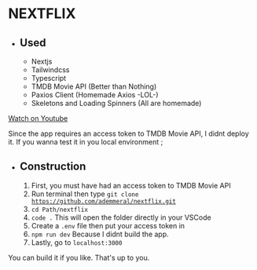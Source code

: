 # NEXTFLIX
* ## Used
  + Nextjs
  + Tailwindcss
  + Typescript
  + TMDB Movie API (Better than Nothing)
  + Paxios Client (Homemade Axios -LOL-)
  + Skeletons and Loading Spinners (All are homemade)

[Watch on Youtube](https://youtu.be/ziiJ1TxIi-0)

Since the app requires an access token to TMDB Movie API, I didnt deploy it.
If you wanna test it in you local environment ;
* ## Construction
  1. First, you must have had an access token to TMDB Movie API
  2. Run terminal then type <code>git clone https://github.com/ademmeral/nextflix.git</code>
  3. <code>cd Path/nextflix</code>
  4. <code>code .</code> This will open the folder directly in your VSCode
  5. Create a <code>.env</code> file then put your access token in
  6. <code>npm run dev</code> Because I didnt build the app. 
  7. Lastly, go to <code>localhost:3000</code> 
  
You can build it if you like. That's up to you.